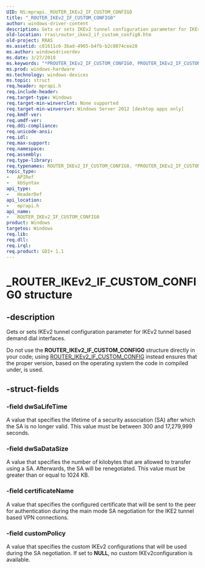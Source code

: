 ```yaml
---
UID: NS:mprapi._ROUTER_IKEv2_IF_CUSTOM_CONFIG0
title: "_ROUTER_IKEv2_IF_CUSTOM_CONFIG0"
author: windows-driver-content
description: Gets or sets IKEv2 tunnel configuration parameter for IKEv2 tunnel based demand dial interfaces.
old-location: rras\router_ikev2_if_custom_config0.htm
old-project: RRAS
ms.assetid: c81611c6-3bad-4965-b4fb-b2c8074cee28
ms.author: windowsdriverdev
ms.date: 3/27/2018
ms.keywords: "*PROUTER_IKEv2_IF_CUSTOM_CONFIG0, PROUTER_IKEv2_IF_CUSTOM_CONFIG0, PROUTER_IKEv2_IF_CUSTOM_CONFIG0 structure pointer [RAS], ROUTER_IKEv2_IF_CUSTOM_CONFIG0, ROUTER_IKEv2_IF_CUSTOM_CONFIG0 structure [RAS], _ROUTER_IKEv2_IF_CUSTOM_CONFIG0, mprapi/PROUTER_IKEv2_IF_CUSTOM_CONFIG0, mprapi/ROUTER_IKEv2_IF_CUSTOM_CONFIG0, rras.router_ikev2_if_custom_config0"
ms.prod: windows-hardware
ms.technology: windows-devices
ms.topic: struct
req.header: mprapi.h
req.include-header: 
req.target-type: Windows
req.target-min-winverclnt: None supported
req.target-min-winversvr: Windows Server 2012 [desktop apps only]
req.kmdf-ver: 
req.umdf-ver: 
req.ddi-compliance: 
req.unicode-ansi: 
req.idl: 
req.max-support: 
req.namespace: 
req.assembly: 
req.type-library: 
req.typenames: ROUTER_IKEv2_IF_CUSTOM_CONFIG0, *PROUTER_IKEv2_IF_CUSTOM_CONFIG0
topic_type:
-	APIRef
-	kbSyntax
api_type:
-	HeaderDef
api_location:
-	mprapi.h
api_name:
-	ROUTER_IKEv2_IF_CUSTOM_CONFIG0
product: Windows
targetos: Windows
req.lib: 
req.dll: 
req.irql: 
req.product: GDI+ 1.1
---
```


# _ROUTER_IKEv2_IF_CUSTOM_CONFIG0 structure


## -description


Gets or sets IKEv2 tunnel configuration parameter for IKEv2 tunnel based demand dial interfaces. 

Do not use the <b>ROUTER_IKEv2_IF_CUSTOM_CONFIG0</b> structure directly in your code; using <a href="https://msdn.microsoft.com/6CF919BD-E1E9-423F-8186-C992A5E6AB89">ROUTER_IKEv2_IF_CUSTOM_CONFIG</a> instead ensures that the proper version, based on the operating system the code in compiled under, is used.


## -struct-fields




### -field dwSaLifeTime

A value that specifies the lifetime of a security association (SA) after which the SA is no longer valid.  This value must be between 300 and 17,279,999 seconds.


### -field dwSaDataSize

A value that specifies the number of kilobytes that are allowed to transfer using a SA. Afterwards, the SA will be renegotiated. This value must be greater than or equal to 1024 KB.


### -field certificateName

A value that specifies the configured certificate that will be sent to the peer for authentication during the main mode SA negotiation for the IKE2 tunnel based VPN connections.


### -field customPolicy

A value that specifies the custom IKEv2 configurations that will be used during  the SA negotiation. If set to <b>NULL</b>, no custom IKEv2configuration is available.

